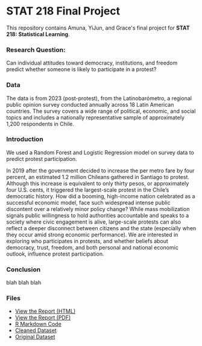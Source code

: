 # STAT 218 Final Project

This repository contains Amuna, YiJun, and Grace's final project for **STAT 218: Statistical Learning**.

### Research Question:
Can individual attitudes toward democracy, institutions, and freedom predict whether someone is likely to participate in a protest?

### Data
The data is from 2023 (post-protest), from the Latinobarómetro, a regional public opinion survey conducted annually across 18 Latin American countries. The survey covers a wide range of political, economic, and social topics and includes a nationally representative sample of approximately 1,200 respondents in Chile.

### Introduction
We used a Random Forest and Logistic Regression model on survey data to predict protest participation.

In 2019 after the government decided to increase the per metro fare by four percent, an estimated 1.2 million Chileans gathered in Santiago to protest. Although this increase is equivalent to only thirty pesos, or approximately four U.S. cents, it triggered the largest-scale protest in the Chile’s democratic history. How did a booming, high-income nation celebrated as a successful economic model, face such widespread intense public discontent over a relatively minor policy change? While mass mobilization signals public willingness to hold authorities accountable and speaks to a society where civic engagement is alive, large-scale protests can also reflect a deeper disconnect
between citizens and the state (especially when they occur amid strong economic performance). We are interested in exploring who participates in protests, and whether beliefs about democracy, trust, freedom, and both personal and national economic outlook, influence protest participation.

### Conclusion
blah blah blah

### Files
- [View the Report (HTML)](./finalProject.html)
- [View the Report (PDF)](./finalProject.pdf)
- [R Markdown Code](./finalProject.Rmd)
- [Cleaned Dataset](./stats0218_finaldata.csv)
- [Original Dataset](./2023_renamed.dta) 
